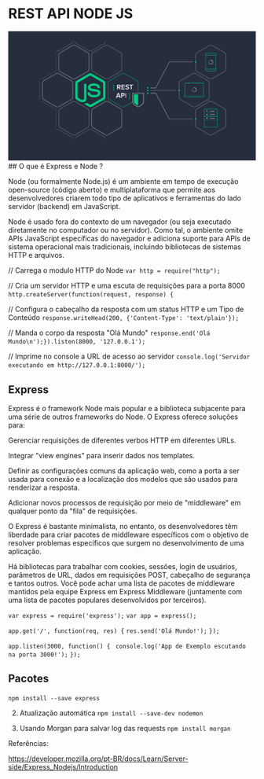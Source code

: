 <h1 text-align:"center">REST API NODE JS </h1>
<img src="./node-js-api.png" />
## O que é Express e Node ?
<p>Node (ou formalmente Node.js) é um ambiente em tempo de execução open-source (código aberto) e multiplataforma que permite aos desenvolvedores criarem todo tipo de aplicativos e ferramentas do lado servidor (backend) em JavaScript.</p> 
<p> Node é usado fora do contexto de um navegador (ou seja executado diretamente no computador ou no servidor). Como tal, o ambiente omite APIs JavaScript específicas do navegador e adiciona suporte para APIs de sistema operacional mais tradicionais, incluindo bibliotecas de sistemas HTTP e arquivos.</p>

// Carrega o modulo HTTP do Node
`var http = require("http");`

// Cria um servidor HTTP e uma escuta de requisições para a porta 8000
`http.createServer(function(request, response) {`

  // Configura o cabeçalho da resposta com um status HTTP e um Tipo de Conteúdo
  `response.writeHead(200, {'Content-Type': 'text/plain'});`

   // Manda o corpo da resposta "Olá Mundo"
   `response.end('Olá Mundo\n');}).listen(8000, '127.0.0.1');`

// Imprime no console a URL de acesso ao servidor
`console.log('Servidor executando em http://127.0.0.1:8000/');`

## Express
<p> 
Express é o framework Node mais popular e a biblioteca subjacente para uma série de outros frameworks do Node. O Express oferece soluções para:</p>
<p> 
Gerenciar requisições de diferentes verbos HTTP em diferentes URLs.</p>
<p> Integrar "view engines" para inserir dados nos templates.</p>
<p> Definir as configurações comuns da aplicação web, como a porta a ser usada para conexão e a localização dos modelos que são usados para renderizar a resposta.</p>
<p> Adicionar novos processos de requisição por meio de "middleware" em qualquer ponto da "fila" de requisições.</p>
<p> O Express é bastante minimalista, no entanto, os desenvolvedores têm liberdade para criar pacotes de middleware específicos com o objetivo de resolver problemas específicos que surgem no desenvolvimento de uma aplicação. </p>Há bibliotecas para trabalhar com cookies, sessões, login de usuários, parâmetros de URL, dados em requisições POST, cabeçalho de segurança e tantos outros. Você pode achar uma lista de pacotes de middleware mantidos pela equipe Express em Express Middleware (juntamente com uma lista de pacotes populares desenvolvidos por terceiros).</p>

`var express = require('express');`
`var app = express();`

`app.get('/', function(req, res) {`
  `res.send('Olá Mundo!');`
`});`

`app.listen(3000, function() {`
 ` console.log('App de Exemplo escutando na porta 3000!');`
`});`

## Pacotes
`npm install --save express`

2. Atualização automática
`npm install --save-dev nodemon`

3. Usando Morgan para salvar log das requests
`npm install morgan`



<p>Referências:</p>

https://developer.mozilla.org/pt-BR/docs/Learn/Server-side/Express_Nodejs/Introduction

